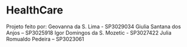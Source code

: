 # HealthCare

Projeto feito por:
Geovanna da S. Lima - SP3029034
Giulia Santana dos Anjos – SP3025918
Igor Domingos da S. Mozetic - SP3027422
Julia Romualdo Pedeira – SP3023061
